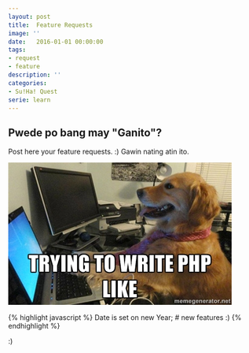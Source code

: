 ```yaml
---
layout: post
title:  Feature Requests
image: ''
date:   2016-01-01 00:00:00
tags:
- request
- feature
description: ''
categories:
- Su!Ha! Quest
serie: learn
---
```


## Pwede po bang may "Ganito"?

Post here your feature requests. :) 
Gawin nating atin ito. 

<img src="/assets/img/feature-requests/phpoo.jpg" alt="Code like a Pro" title="Code like a Pro">

{% highlight javascript %}
Date is set on new Year; # new features :)
{% endhighlight %}

:)
